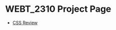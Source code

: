 # WEBT_2310 Project Page

<ul>
<li><a href="css review/index.html" target="_blank">CSS Review</a></li>
</ul>